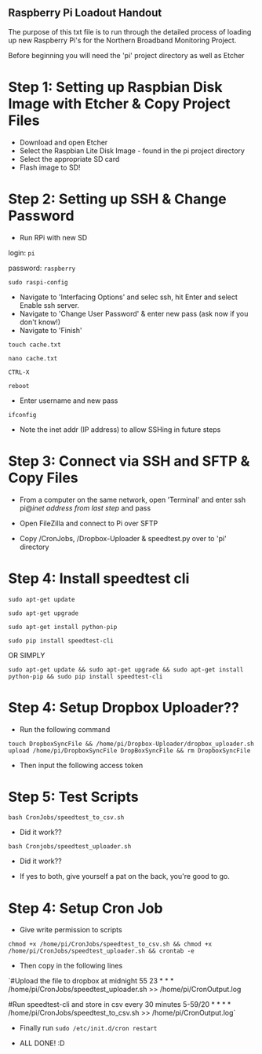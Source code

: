 
Raspberry Pi Loadout Handout
----------------------------
The purpose of this txt file is to run through the detailed process of loading up new Raspberry Pi's for the Northern Broadband Monitoring Project. 

Before beginning you will need the 'pi' project directory as well as Etcher

# Step 1: Setting up Raspbian Disk Image with Etcher & Copy Project Files
- Download and open Etcher
- Select the Raspbian Lite Disk Image - found in the pi project directory
- Select the appropriate SD card
- Flash image to SD!

# Step 2: Setting up SSH & Change Password

- Run RPi with new SD 

login: `pi`

password: `raspberry`

`sudo raspi-config`

- Navigate to 'Interfacing Options' and selec ssh, hit Enter and select Enable ssh server.
- Navigate to 'Change User Password' & enter new pass (ask now if you don't know!)
- Navigate to 'Finish'

`touch cache.txt`

`nano cache.txt`

`CTRL-X`

`reboot`

- Enter username and new pass

`ifconfig`
- Note the inet addr (IP address) to allow SSHing in future steps


# Step 3: Connect via SSH and SFTP & Copy Files
- From a computer on the same network, open 'Terminal' and enter ssh pi@*inet address from last step* and pass

- Open FileZilla and connect to Pi over SFTP

- Copy /CronJobs, /Dropbox-Uploader & speedtest.py over to 'pi' directory


# Step 4: Install speedtest cli

`sudo apt-get update`

`sudo apt-get upgrade`

`sudo apt-get install python-pip`

`sudo pip install speedtest-cli`

OR SIMPLY

`sudo apt-get update && sudo apt-get upgrade && sudo apt-get install python-pip && sudo pip install speedtest-cli`


# Step 4: Setup Dropbox Uploader??

- Run the following command

`touch DropboxSyncFile && /home/pi/Dropbox-Uploader/dropbox_uploader.sh upload /home/pi/DropboxSyncFile DropBoxSyncFile && rm DropboxSyncFile`

- Then input the following access token

# Step 5: Test Scripts

`bash CronJobs/speedtest_to_csv.sh`
- Did it work??

`bash Cronjobs/speedtest_uploader.sh`
- Did it work??

- If yes to both, give yourself a pat on the back, you're good to go.


# Step 4: Setup Cron Job
- Give write permission to scripts

`chmod +x /home/pi/CronJobs/speedtest_to_csv.sh && chmod +x /home/pi/CronJobs/speedtest_uploader.sh && crontab -e`

- Then copy in the following lines

`#Upload the file to dropbox at midnight
55 23 * * * /home/pi/CronJobs/speedtest_uploader.sh >> /home/pi/CronOutput.log

#Run speedtest-cli and store in csv every 30 minutes
5-59/20 * * * * /home/pi/CronJobs/speedtest_to_csv.sh >> /home/pi/CronOutput.log`

- Finally run
`sudo /etc/init.d/cron restart`

- ALL DONE! :D





